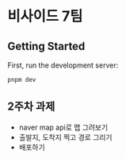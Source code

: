 # 비사이드 7팀

## Getting Started

First, run the development server:

```bash
pnpm dev
```

## 2주차 과제

- naver map api로 맵 그려보기
- 출발지, 도착지 찍고 경로 그리기
- 배포하기
